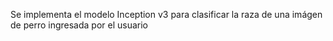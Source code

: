 Se implementa el modelo Inception v3 para clasificar la raza de una imágen de perro ingresada por el usuario
